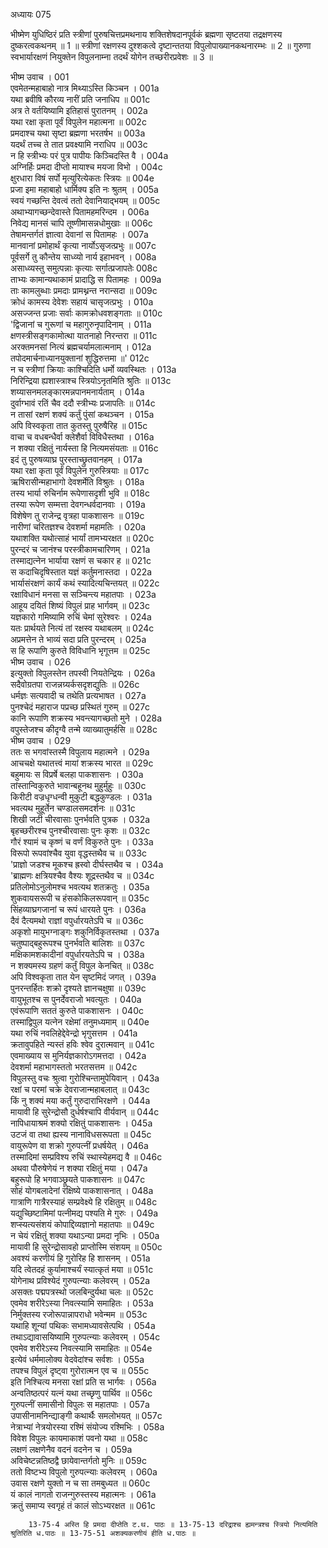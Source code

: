 अध्यायः 075

भीष्मेण युधिष्ठिरं प्रति स्त्रीणां पुरुषचित्तप्रमथनाय शक्तिशेषदानपूर्वकं ब्रह्मणा सृष्टतया तद्रक्षणस्य दुष्करत्वकथनम् ॥ 1 ॥ स्त्रीणां रक्षणस्य दुश्शकत्वे दृष्टान्ततया विपुलोपाख्यानकथनारम्भः ॥ 2 ॥ गुरुणा स्वभार्यारक्षणं नियुक्तेन विपुलनाम्ना तदर्थं योगेन तच्छरीरप्रवेशः ॥ 3 ॥
	
भीष्म उवाच ।	001  
एवमेतन्महाबाहो नात्र मिथ्याऽस्ति किञ्चन ।	001a  
यथा ब्रवीषि कौरव्य नारीं प्रति जनाधिप ॥	001c  
अत्र ते वर्तयिष्यामि इतिहासं पुरातनम् ।	002a  
यथा रक्षा कृता पूर्वं विपुलेन महात्मना ॥	002c  
प्रमदाश्च यथा सृष्टा ब्रह्मणा भरतर्षभ ॥	003a  
यदर्थं तच्च ते तात प्रवक्ष्यामि नराधिप ॥	003c  
न हि स्त्रीभ्यः परं पुत्र पापीयः किञ्चिदस्ति वै ।	004a  
अग्निर्हिः प्रमदा दीप्तो मायाश्च मयजा विभो ।	004c  
क्षुरधारा विषं सर्पो मृत्युरित्येकतः स्त्रियः ॥	004e  
प्रजा इमा महाबाहो धार्मिक्य इति नः श्रुतम् ।	005a  
स्वयं गच्छन्ति देवत्वं ततो देवानियाद्भयम् ॥	005c  
अथाभ्यागच्छन्देवास्ते पितामहमरिन्दम ।	006a  
निवेद्य मानसं चापि तूष्णीमासन्नधोमुखाः ॥	006c  
तेषामन्तर्गतं ज्ञात्वा देवानां स पितामहः ।	007a  
मानवानां प्रमोहार्थं कृत्या नार्योऽसृजत्प्रभुः ॥	007c  
पूर्वसर्गे तु कौन्तेय साध्व्यो नार्य इहाभवन् ।	008a  
असाध्व्यस्तु समुत्पन्नाः कृत्याः सर्गात्प्रजापतेः	008c  
ताभ्यः कामान्यथाकामं प्रादाद्धि स पितामहः ।	009a  
ताः कामलुब्धाः प्रमदाः प्रामथ्नन्त नरान्सदा ॥	009c  
क्रोधं कामस्य देवेशः सहायं चासृजत्प्रभुः ।	010a  
असज्जन्त प्रजाः सर्वाः कामक्रोधवशङ्गताः ॥	010c  
\'द्विजानां च गुरूणां च महागुरुनृपादिनाम् ।	011a  
क्षणस्त्रीसङ्गकामोत्था यातनाहो निरन्तरा ॥	011c  
अरक्तमनसां नित्यं ब्रह्मचर्यामलात्मनाम् ।	012a  
तपोदमार्चनाध्यानयुक्तानां शुद्धिरुत्तमा ॥\'	012c  
न च स्त्रीणां क्रियाः काश्चिदिति धर्मो व्यवस्थितः ।	013a  
निरिन्द्रिया ह्यशास्त्राश्च स्त्रियोऽनृतमिति श्रुतिः ॥	013c  
शय्यासनमलङ्कारमन्नपानमनार्यताम् ।	014a  
दुर्वाग्भावं रतिं चैव ददौ स्त्रीभ्यः प्रजापतिः ॥	014c  
न तासां रक्षणं शक्यं कर्तुं पुंसां कथञ्चन ।	015a  
अपि विस्वकृता तात कुतस्तु पुरुषैरिह ॥	015c  
वाचा च वधबन्धैर्वा क्लेशैर्वा विविधैस्तथा ।	016a  
न शक्या रक्षितुं नार्यस्ता हि नित्यमसंयताः ॥	016c  
इदं तु पुरुषव्याघ्र पुरस्ताच्छ्रुतवानहम् ।	017a  
यथा रक्षा कृता पूर्वं विपुलेन गुरुस्त्रियाः ॥	017c  
ऋषिरासीन्महाभागो देवशर्मेति विश्रुतः ।	018a  
तस्य भार्या रुचिर्नाम रूपेणासदृशी भुवि ॥	018c  
तस्या रूपेण सम्मत्ता देवगन्धर्वदानवाः ।	019a  
विशेषेण तु राजेन्द्र वृत्रहा पाकशासनः ॥	019c  
नारीणां चरितज्ञश्च देवशर्मा महामतिः ।	020a  
यथाशक्ति यथोत्साहं भार्यां तामभ्यरक्षत ॥	020c  
पुरन्दरं च जानंश्च परस्त्रीकामचारिणम् ।	021a  
तस्माद्यत्नेन भार्याया रक्षणं स चकार ह ॥	021c  
स कदाचिदृषिस्तात यज्ञं कर्तुमनास्तदा ।	022a  
भार्यासंरक्षणं कार्यं कथं स्यादित्यचिन्तयत् ॥	022c  
रक्षाविधानं मनसा स सञ्चिन्त्य महातपाः ।	023a  
आहूय दयितं शिष्यं विपुलं प्राह भार्गवम् ॥	023c  
यज्ञकारो गमिष्यामि रुचिं चेमां सुरेश्वरः ।	024a  
यतः प्रार्थयते नित्यं तां रक्षस्व यथाबलम् ॥	024c  
अप्रमत्तेन ते भाव्यं सदा प्रति पुरन्दरम् ।	025a  
स हि रूपाणि कुरुते विविधानि भृगूत्तम ॥	025c  
भीष्म उवाच ।	026  
इत्युक्तो विपुलस्तेन तपस्वी नियतेन्द्रियः ।	026a  
सदैवोग्रतपा राजन्नग्र्यर्कसदृशद्युतिः ॥	026c  
धर्मज्ञः सत्यवादी च तथेति प्रत्यभाषत ।	027a  
पुनश्चेदं महाराज पप्रच्छ प्रस्थितं गुरुम् ॥	027c  
कानि रूपाणि शक्रस्य भवन्त्यागच्छतो मुने ।	028a  
वपुस्तेजश्च कीदृग्वै तन्मे व्याख्यातुमर्हसि ॥	028c  
भीष्म उवाच ।	029  
ततः स भगवांस्तस्मै विपुलाय महात्मने ।	029a  
आचचक्षे यथातत्त्वं मायां शक्रस्य भारत ॥	029c  
बहुमायः स विप्रर्षे बलहा पाकशासनः ।	030a  
तांस्तान्विकुरुते भावान्बहूनथ मुहुर्मुहुः ॥	030c  
किरीटी वज्रधृग्धन्वी मुकुटी बद्धकुण्डलः ।	031a  
भवत्यथ मुहूर्तेन चण्डालसमदर्शनः ॥	031c  
शिखी जटी चीरवासाः पुनर्भवति पुत्रक ।	032a  
बृहच्छरीरश्च पुनश्चीरवासाः पुनः कृशः ॥	032c  
गौरं श्यामं च कृष्णं च वर्णं विकुरुते पुनः ।	033a  
विरूपो रूपवांश्चैव युवा वृद्धस्तथैव च ॥	033c  
\'प्राज्ञो जडश्च मूकश्च ह्रस्वो दीर्घस्तथैव च ।	034a  
\'ब्राह्मणः क्षत्रियश्चैव वैश्यः शूद्रस्तथैव च ॥	034c  
प्रतिलोमोऽनुलोमश्च भवत्यथ शतक्रतुः ।	035a  
शुकवायसरूपी च हंसकोकिलरूपवान् ॥	035c  
सिंहव्याघ्रगजानां च रूपं धारयते पुनः ।	036a  
दैवं दैत्यमथो राज्ञां वपुर्धारयतेऽपि च ॥	036c  
अकृशो मायुभग्नाङ्गः शकुनिर्विकृतस्तथा ।	037a  
चतुष्पाद्बहुरूपश्च पुनर्भवति बालिशः ॥	037c  
मक्षिकामशकादीनां वपुर्धारयतेऽपि च ।	038a  
न शक्यमस्य ग्रहणं कर्तुं विपुल केनचित् ॥	038c  
अपि विश्वकृता तात येन सृष्टमिदं जगत् ।	039a  
पुनरन्तर्हितः शक्रो दृश्यते ज्ञानचक्षुषा ॥	039c  
वायुभूतश्च स पुनर्देवराजो भवत्युतः ।	040a  
एवंरूपाणि सततं कुरुते पाकशासनः ।	040c  
तस्माद्विपुल यत्नेन रक्षेमां तनुमध्यमाम् ॥	040e  
यथा रुचिं नवलिहेद्देवेन्द्रो भृगुसत्तम ।	041a  
क्रतावुपहिते न्यस्तं हविः श्वेव दुरात्मवान् ॥	041c  
एवमाख्याय स मुनिर्यज्ञकारोऽगमत्तदा ।	042a  
देवशर्मा महाभागस्ततो भरतसत्तम ॥	042c  
विपुलस्तु वचः श्रुत्वा गुरोश्चिन्तामुपेयिवान् ।	043a  
रक्षां च परमां चक्रे देवराजान्महाबलात् ॥	043c  
किं नु शक्यं मया कर्तुं गुरुदाराभिरक्षणे ।	044a  
मायावी हि सुरेन्द्रोसौ दुर्धर्षश्चापि वीर्यवान् ॥	044c  
नापिधायाश्रमं शक्यो रक्षितुं पाकशासनः ।	045a  
उटजं वा तथा ह्यस्य नानाविधसरूपता ॥	045c  
वायुरूपेण वा शक्रो गुरुपत्नीं प्रधर्षयेत् ।	046a  
तस्मादिमां सम्प्रविश्य रुचिं स्थास्येहमद्य वै ॥	046c  
अथवा पौरुषेणेयं न शक्या रक्षितुं मया ।	047a  
बहुरूपो हि भगवाञ्छ्रूयते पाकशासनः ॥	047c  
सोहं योगबलादेनां रक्षिष्ये पाकशासनात् ।	048a  
गात्राणि गात्रैरस्याहं सम्प्रवेक्ष्ये हि रक्षितुम् ॥	048c  
यद्युच्छिष्टामिमां पत्नीमद्य पश्यति मे गुरुः ।	049a  
शप्स्यत्यसंशयं कोपाद्दिव्यज्ञानो महातपाः ॥	049c  
न चेयं रक्षितुं शक्या यथाऽन्या प्रमदा नृभिः ।	050a  
मायावी हि सुरेन्द्रोसावहो प्राप्तोस्मि संशयम् ॥	050c  
अवश्यं करणीयं हि गुरोरिह हि शासनम् ।	051a  
यदि त्वेतदहं कुर्यामाश्चर्यं स्यात्कृतं मया ॥	051c  
योगेनाथ प्रविश्येदं गुरुपत्न्याः कलेवरम् ।	052a  
असक्तः पद्मपत्रस्थो जलबिन्दुर्यथा चलः ॥	052c  
एवमेव शरीरेऽस्या निवत्स्यामि समाहितः ।	053a  
निर्मुक्तस्य रजोरूपान्नापराधो भवेन्मम ॥	053c  
यथाहि शून्यां पथिकः सभामध्यावसेत्पथि ।	054a  
तथाऽद्यावासयिष्यामि गुरुपत्न्याः कलेवरम् ।	054c  
एवमेव शरीरेऽस्य निवत्स्यामि समाहितः ॥	054e  
इत्येवं धर्ममालोक्य वेदवेदांश्च सर्वशः ।	055a  
तपश्च विपुलं दृष्ट्वा गुरोरात्मन एव च ॥	055c  
इति निश्चित्य मनसा रक्षां प्रति स भार्गवः ।	056a  
अन्वतिष्ठत्परं यत्नं यथा तच्छृणु पार्थिव ॥	056c  
गुरुपत्नीं समासीनो विपुलः स महातपाः ।	057a  
उपासीनामनिन्द्याङ्गी कथार्थैः समलोभयत् ॥	057c  
नेत्राभ्यां नेत्रयोरस्या रश्मिं संयोज्य रश्मिभिः ।	058a  
विवेश विपुलः कायमाकाशं पवनो यथा ॥	058c  
लक्षणं लक्षणेनैव वदनं वदनेन च ।	059a  
अविचेष्टन्नतिष्ठद्वै छायेवान्तर्गतो मुनिः ॥	059c  
ततो विष्टभ्य विपुलो गुरुपत्न्याः कलेवरम् ।	060a  
उवास रक्षणे युक्तो न च सा तमबुध्यत ॥	060c  
यं कालं नागतो राजन्गुरुस्तस्य महात्मनः ।	061a  
क्रतुं समाप्य स्वगृहं तं कालं सोऽभ्यरक्षत ॥	061c  

		13-75-4 अस्ति हि प्रमदा दीप्तेति ट.थ. पाठः ॥ 13-75-13 दरिद्राश्च ह्यमन्त्रश्च स्त्रियो नित्यमिति श्रुतिरिति ध.पाठः ॥ 13-75-51 अशक्यकरणीयं हीति ध.पाठः ॥  
